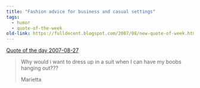 ```yaml
---
title: "Fashion advice for business and casual settings"
tags: 
  - humor	
  - quote-of-the-week
old-link: https://fulldecent.blogspot.com/2007/08/new-quote-of-week.html
---
```


<u>Quote of the day 2007-08-27</u><br>

> Why would i want to dress up in a suit when I can have my boobs hanging out???
>
> Marietta